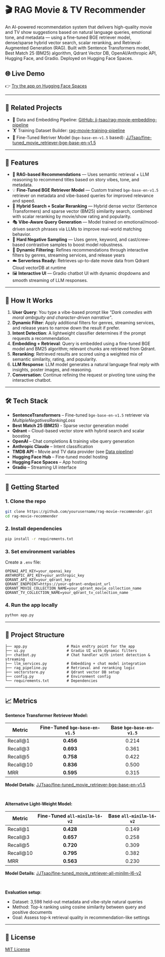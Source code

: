 # 🎬 RAG Movie & TV Recommender

An AI-powered recommendation system that delivers high-quality movie and TV show suggestions based on natural language queries, emotional tone, and metadata — using a fine-tuned BGE retriever model, dense/sparse hybrid vector search, scalar reranking, and Retrieval-Augmented Generation (RAG). Built with Sentence Transformers model, Best Match 25 (BM25) algorithm, Qdrant Vector DB, OpenAI/Anthropic API, Hugging Face, and Gradio. Deployed on Hugging Face Spaces.

## 🌐 Live Demo

👉 [Try the app on Hugging Face Spaces](https://huggingface.co/spaces/JJTsao/RAG_Movie_Recommendation_Assistant)

---

## 🔗 Related Projects

- 💬 Data and Embedding Pipeline: [GitHub: jj-tsao/rag-movie-embedding-pipeline](https://github.com/jj-tsao/rag-movie-embedding-pipeline)  
- 🏋️ Training Dataset Builder: [rag-movie-training-pipeline](https://github.com/jj-tsao/rag-movie-training-pipeline)
- 🧠 Fine-Tuned Retriver Model (`bge-base-en-v1.5` based): [JJTsao/fine-tuned_movie_retriever-bge-base-en-v1.5](https://huggingface.co/JJTsao/fine-tuned_movie_retriever-bge-base-en-v1.5)

---
## 📌 Features

- 🧠 **RAG-based Recommendations** — Uses semantic retrieval + LLM reasoning to recommend titles based on story vibes, tone, and metadata.
- 💡 **Fine-Tuned BGE Retriever Model** — Custom trained `bge-base-en-v1.5` retriever on metadata and vibe-based queries for improved relevance and speed.
- 🎯 **Hybrid Search + Scalar Reranking** — Hybrid dense vector (Sentence Transformers) and sparse vector (BM25) similarity search, combined with scalar reranking by movie/show rating and popularity.
- 🎭 **Vibe-Aware Query Generation** — Model trained on emotional/mood-driven search phrases via LLMs to improve real-world matching behavior.
- 🧪 **Hard Negative Sampling** — Uses genre, keyword, and cast/crew-based contrastive samples to boost model robustness.
- 🔎 **Dynamic Filtering:** Refines recommendations through interactive filters by genres, streaming services, and release years
- ☁️ **Serverless Ready:** Retrieves up-to-date movie data from Qdrant Cloud vectorDB at runtime
- 🖼️ **Interactive UI** — Gradio chatbot UI with dynamic dropdowns and smooth streaming of LLM responses.

---

## 🧠 How It Works

1. **User Query**: You type a vibe-based prompt like _"Dark comedies with moral ambiguity and character-driven narrative"_.
2. **Dynamic Filter**: Apply additional filters for genres, streaming services, and release years to narrow down the result if prefer.
3. **Intent Detection**: A lightweight classifier determines if the prompt requests a recommendation.
4. **Embedding + Retrieval**: Query is embedded using a fine-tuned BGE model and BM25 algorithm; relevant chunks are retrieved from Qdrant.
5. **Reranking**: Retrieved results are scored using a weighted mix of semantic similarity, rating, and popularity.
6. **LLM Response**: LLM model generates a natural language final reply with insights, poster images, and reasoning.
7. **Conversation**: Continue refining the request or pivoting tone using the interactive chatbot.

---

## 🛠️ Tech Stack

- **SentenceTransformers** – Fine-tuned `bge-base-en-v1.5` retriever via _MultipleNegativesRankingLoss_
- **Best Match 25 (BM25)** - Sparse vector generation model
- **Qdrant** – Cloud-based vector store with hybrid search and scalar boosting
- **OpenAI** – Chat completions & training vibe query generation 
- **Anthropic Claude** – Intent classification
- **TMDB API** – Movie and TV data provider (see [Data pipeline](https://github.com/jj-tsao/rag-movie-embedding-pipeline))
- **Hugging Face Hub** – Fine-tuned model hosting
- **Hugging Face Spaces** – App hosting
- **Gradio** – Streaming UI interface

---

## 🚀 Getting Started

### 1. Clone the repo

```bash
git clone https://github.com/yourusername/rag-movie-recommender.git
cd rag-movie-recommender
```

### 2. Install dependencies

```bash
pip install -r requirements.txt
```

### 3. Set environment variables

Create a `.env` file:
```
OPENAI_API_KEY=your_openai_key
ANTHROPIC_API_KEY=your_anthropic_key
QDRANT_API_KEY=your_qdrant_key
QDRANT_ENDPOINT=https://your-qdrant-endpoint_url
QDRANT_MOVIE_COLLECTION_NAME=your_qdrant_movie_collection_name
QDRANT_TV_COLLECTION_NAME=your_qdrant_tv_collection_name
```

### 4. Run the app locally

```bash
python app.py
```

---

## 📂 Project Structure

```
├── app.py                  # Main endtry point for the app
├── ui.py                   # Gradio UI with dynamic filters
├── chatbot.py              # Chat handler with intent detection & streaming
├── llm_services.py         # Embedding + chat model integration
├── rag_pipeline.py         # Retrieval and reranking logic
├── vectorstore.py          # Qdrant vector DB setup
├── config.py               # Environment config
└── requirements.txt        # Dependencies
```
---

## 📈 Metrics

**Sentence Transformer Retriever Model:**

| Metric     | Fine-Tuned `bge-base-en-v1.5` | Base `bge-base-en-v1.5` |
| ---------- | :---------------------------: | :---------------------: |
| Recall\@1  |           **0.456**           |          0.214          |
| Recall\@3  |           **0.693**           |          0.361          |
| Recall\@5  |           **0.758**           |          0.422          |
| Recall\@10 |           **0.836**           |          0.500          |
| MRR        |           **0.595**           |          0.315          |

**Model Details**: [JJTsao/fine-tuned_movie_retriever-bge-base-en-v1.5](https://huggingface.co/JJTsao/fine-tuned_movie_retriever-bge-base-en-v1.5)

<br />

**Alternative Light-Weight Model:**
  
| Metric      | Fine-Tuned `all-minilm-l6-v2` | Base `all-minilm-l6-v2` |
|-------------|:-----------------------------:|:-----------------------:|
| Recall@1    |           **0.428**           |          0.149          |
| Recall@3    |           **0.657**           |          0.258          |
| Recall@5    |           **0.720**           |          0.309          |
| Recall@10   |           **0.795**           |          0.382          |
| MRR         |           **0.563**           |          0.230          |

**Model Details**: [JJTsao/fine-tuned_movie_retriever-all-minilm-l6-v2](https://huggingface.co/JJTsao/fine-tuned_movie_retriever-all-minilm-l6-v2)

<br />

**Evaluation setup**:
- Dataset: 3,598 held-out metadata and vibe-style natural queries
- Method: Top-k ranking using cosine similarity between query and positive documents
- Goal: Assess top-k retrieval quality in recommendation-like settings


---
## 📄 License

[MIT License](LICENSE)
